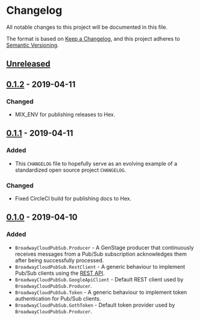 # Changelog
All notable changes to this project will be documented in this file.

The format is based on [Keep a Changelog](https://keepachangelog.com/en/1.0.0/),
and this project adheres to [Semantic Versioning](https://semver.org/spec/v2.0.0.html).

## [Unreleased]

## [0.1.2] - 2019-04-11

### Changed
- MIX_ENV for publishing releases to Hex.

## [0.1.1] - 2019-04-11
### Added
- This `CHANGELOG` file to hopefully serve as an evolving example of a
  standardized open source project `CHANGELOG`.

### Changed
- Fixed CircleCI build for publishing docs to Hex.

## [0.1.0] - 2019-04-10
### Added
- `BroadwayCloudPubSub.Producer` - A GenStage producer that continuously receives messages from
    a Pub/Sub subscription acknowledges them after being successfully processed.
- `BroadwayCloudPubSub.RestClient` - A generic behaviour to implement Pub/Sub clients using the [REST API](https://cloud.google.com/pubsub/docs/reference/rest/).
- `BroadwayCloudPubSub.GoogleApiClient` - Default REST client used by `BroadwayCloudPubSub.Producer`.
- `BroadwayCloudPubSub.Token` - A generic behaviour to implement token authentication for Pub/Sub clients.
- `BroadwayCloudPubSub.GothToken` - Default token provider used by `BroadwayCloudPubSub.Producer`.


[Unreleased]: https://github.com/mcrumm/broadway_cloud_pub_sub/compare/v0.1.2...HEAD
[0.1.2]: https://github.com/mcrumm/broadway_cloud_pub_sub/compare/v0.1.1...v0.1.2
[0.1.1]: https://github.com/mcrumm/broadway_cloud_pub_sub/compare/v0.1.0...v0.1.1
[0.1.0]: https://github.com/mcrumm/broadway_cloud_pub_sub/releases/tag/v0.1.0
